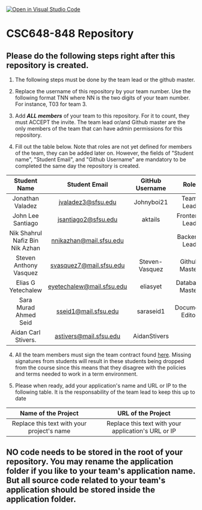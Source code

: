 [![Open in Visual Studio Code](https://classroom.github.com/assets/open-in-vscode-c66648af7eb3fe8bc4f294546bfd86ef473780cde1dea487d3c4ff354943c9ae.svg)](https://classroom.github.com/online_ide?assignment_repo_id=10125109&assignment_repo_type=AssignmentRepo)
# CSC648-848 Repository

## Please do the following steps right after this repository is created.

1. The following steps must be done by the team lead or the github master. 

2. Replace the username of this repository by your team number. Use the following format TNN where NN is the two digits of your team number. For instance, T03 for team 3. 

2. Add ***ALL members*** of your team to this repository. For it to count, they must ACCEPT the invite. The team lead or/and Github master are the only members of the team that can have admin permissions for this repository. 

3. Fill out the table below. Note that roles are not yet defined for members of the team, they can be added later on. However, the fields of "Student name", "Student Email", and "Github Username" are mandatory to be completed the same day the repository is created. 


| Student Name | Student Email | GitHub Username |        Role         |
|    :---:     |     :---:     |     :---:       |        :---:        | 
| Jonathan Valadez      | jvaladez3@sfsu.edu               |  Johnyboi21               |   Team Lead         |
| John Lee Santiago      | jsantiago2@sfsu.edu              |  aktails               |   Frontend Lead     |
| Nik Shahrul Nafiz Bin Nik Azhan      |  nnikazhan@mail.sfsu.edu             |                 |   Backend Lead      |
| Steven Anthony Vasquez      | svasquez7@mail.sfsu.edu              | Steven-Vasquez                |   Github Master     |
| Elias G Yetechalew      |  eyetechalew@mail.sfsu.edu             | eliasyet                |   Database Master   |
| Sara Murad Ahmed Seid      |  sseid1@mail.sfsu.edu             |  saraseid1               |   Document Editor   |
| Aidan Carl Stivers.     | astivers@mail.sfsu.edu                  |  AidanStivers            |                    |


4. All the team members must sign the team contract found [here](https://forms.gle/PoTXjTmPGGKKZjsT6). Missing signatures from students will result in these students being dropped from the course since this means that they disagree with the policies and terms needed to work in a term environment. 

4. Please when ready, add your application's name and URL or IP to the following table. It is the responsability of the team lead to keep this up to date 

|             Name of the Project               |                            URL of the Project                          | 
|                    :---:                      |                                 :---:                                  |
|   Replace this text with your project's name  |              Replace this text with your application's URL or IP       |                                                        
 

## NO code needs to be stored in the root of your repository. You may rename the application folder if you like to your team's application name. But all source code related to your team's application should be stored inside the application folder.
